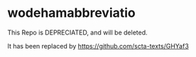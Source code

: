 # wodehamabbreviatio

This Repo is DEPRECIATED, and will be deleted.

It has been replaced by https://github.com/scta-texts/GHYaf3


